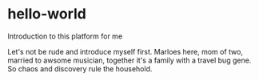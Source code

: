 # hello-world
Introduction to this platform for me

Let's not be rude and introduce myself first. Marloes here, mom of two, married to awsome musician, together it's a family with a travel bug gene. So chaos and discovery rule the household.
